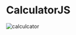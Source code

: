 # CalculatorJS
 
![calculcator](https://user-images.githubusercontent.com/46694915/159165412-129d8ad6-508a-463a-9095-b62d1ebeb974.jpeg)
